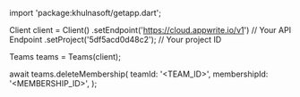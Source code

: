 import 'package:khulnasoft/getapp.dart';

Client client = Client()
    .setEndpoint('https://cloud.appwrite.io/v1') // Your API Endpoint
    .setProject('5df5acd0d48c2'); // Your project ID

Teams teams = Teams(client);

await teams.deleteMembership(
    teamId: '<TEAM_ID>',
    membershipId: '<MEMBERSHIP_ID>',
);
